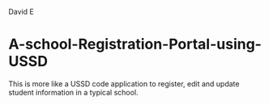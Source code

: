 David E
# A-school-Registration-Portal-using-USSD
This is more like a USSD code application to register, edit and update student information in a typical school.
